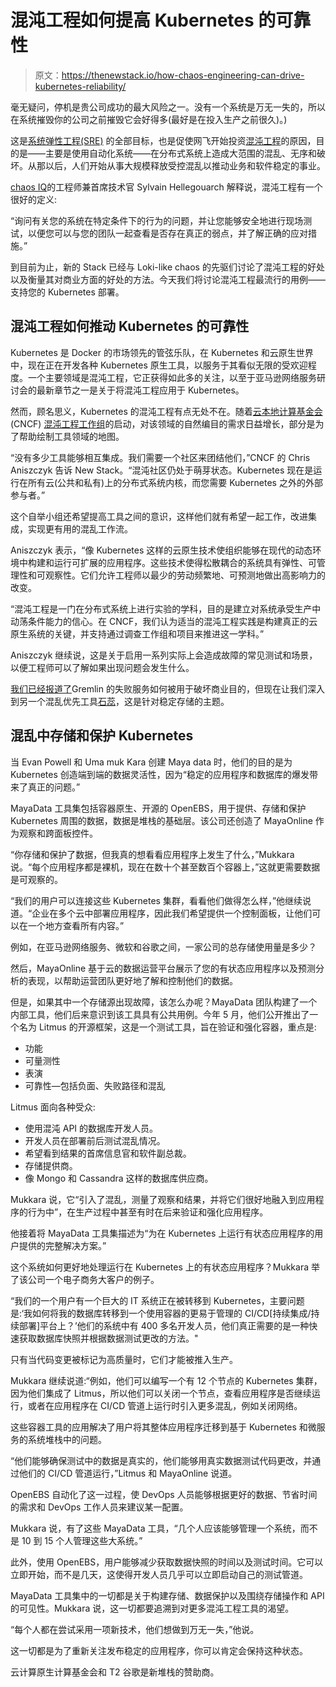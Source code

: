 # 混沌工程如何提高 Kubernetes 的可靠性

> 原文：<https://thenewstack.io/how-chaos-engineering-can-drive-kubernetes-reliability/>

毫无疑问，停机是贵公司成功的最大风险之一。没有一个系统是万无一失的，所以在系统摧毁你的公司之前摧毁它会好得多(最好是在投入生产之前很久)。)

这是[系统弹性工程(SRE)](https://thenewstack.io/site-reliability-engineering-cloud-native-operations/) 的全部目标，也是促使网飞开始投资[混沌工程](http://principlesofchaos.org/)的原因，目的是——主要是使用自动化系统——在分布式系统上造成大范围的混乱、无序和破坏。从那以后，人们开始从事大规模释放受控混乱以推动业务和软件稳定的事业。

[chaos IQ](https://medium.com/chaosiq/improve-your-cloud-native-devops-flow-with-chaos-engineering-dc32836c2d9a)的工程师兼首席技术官 Sylvain Hellegouarch 解释说，混沌工程有一个很好的定义:

“询问有关您的系统在特定条件下的行为的问题，并让您能够安全地进行现场测试，以便您可以与您的团队一起查看是否存在真正的弱点，并了解正确的应对措施。”

到目前为止，新的 Stack 已经与 Loki-like chaos 的先驱们讨论了混沌工程的好处以及衡量其对商业方面的好处的方法。今天我们将讨论混沌工程最流行的用例——支持您的 Kubernetes 部署。

## 混沌工程如何推动 Kubernetes 的可靠性

Kubernetes 是 Docker 的市场领先的管弦乐队，在 Kubernetes 和云原生世界中，现在正在开发各种 Kubernetes 原生工具，以服务于其看似无限的受欢迎程度。一个主要领域是混沌工程，它正获得如此多的关注，以至于亚马逊网络服务研讨会的最新章节之一是关于将混沌工程应用于 Kubernetes。

然而，顾名思义，Kubernetes 的混沌工程有点无处不在。随着[云本地计算基金会](https://www.cncf.io/) (CNCF) [混沌工程工作组](https://github.com/chaoseng/wg-chaoseng)的启动，对该领域的自然编目的需求日益增长，部分是为了帮助绘制工具领域的地图。

“没有多少工具能够相互集成。我们需要一个社区来团结他们，”CNCF 的 Chris Aniszczyk 告诉 New Stack。“混沌社区仍处于萌芽状态。Kubernetes 现在是运行在所有云(公共和私有)上的分布式系统内核，而您需要 Kubernetes 之外的外部参与者。”

这个自举小组还希望提高工具之间的意识，这样他们就有希望一起工作，改进集成，实现更有用的混乱工作流。

Aniszczyk 表示，“像 Kubernetes 这样的云原生技术使组织能够在现代的动态环境中构建和运行可扩展的应用程序。这些技术使得松散耦合的系统具有弹性、可管理性和可观察性。它们允许工程师以最少的劳动频繁地、可预测地做出高影响力的改变。

“混沌工程是一门在分布式系统上进行实验的学科，目的是建立对系统承受生产中动荡条件能力的信心。在 CNCF，我们认为适当的混沌工程实践是构建真正的云原生系统的关键，并支持通过调查工作组和项目来推进这一学科。”

Aniszczyk 继续说，这是关于启用一系列实际上会造成故障的常见测试和场景，以便工程师可以了解如果出现问题会发生什么。

[我们已经报道了](https://thenewstack.io/gremlins-tammy-butow-on-the-business-side-of-chaos-engineering/)Gremlin 的失败服务如何被用于破坏商业目的，但现在让我们深入到另一个混乱优先工具[石蕊](https://openebs.io/litmus)，这是针对稳定存储的主题。

## 混乱中存储和保护 Kubernetes

当 Evan Powell 和 Uma muk Kara 创建 Maya data 时，他们的目的是为 Kubernetes 创造端到端的数据灵活性，因为“稳定的应用程序和数据库的爆发带来了真正的问题。”

MayaData 工具集包括容器原生、开源的 OpenEBS，用于提供、存储和保护 Kubernetes 周围的数据，数据是堆栈的基础层。该公司还创造了 MayaOnline 作为观察和跨面板控件。

“你存储和保护了数据，但我真的想看看应用程序上发生了什么，”Mukkara 说。“每个应用程序都是裸机，现在在数十个甚至数百个容器上，”这就更需要数据是可观察的。

“我们的用户可以连接这些 Kubernetes 集群，看看他们做得怎么样，”他继续说道。“企业在多个云中部署应用程序，因此我们希望提供一个控制面板，让他们可以在一个地方查看所有内容。”

例如，在亚马逊网络服务、微软和谷歌之间，一家公司的总存储使用量是多少？

然后，MayaOnline 基于云的数据运营平台展示了您的有状态应用程序以及预测分析的表现，以帮助运营团队更好地了解和控制他们的数据。

但是，如果其中一个存储源出现故障，该怎么办呢？MayaData 团队构建了一个内部工具，他们后来意识到该工具具有公共用例。今年 5 月，他们公开推出了一个名为 Litmus 的开源框架，这是一个测试工具，旨在验证和强化容器，重点是:

*   功能
*   可量测性
*   表演
*   可靠性—包括负面、失败路径和混乱

Litmus 面向各种受众:

*   使用混沌 API 的数据库开发人员。
*   开发人员在部署前后测试混乱情况。
*   希望看到结果的首席信息官和软件副总裁。
*   存储提供商。
*   像 Mongo 和 Cassandra 这样的数据库供应商。

Mukkara 说，它“引入了混乱，测量了观察和结果，并将它们很好地融入到应用程序的行为中”，在生产过程中甚至有时在后来验证和强化应用程序。

他接着将 MayaData 工具集描述为“为在 Kubernetes 上运行有状态应用程序的用户提供的完整解决方案。”

这个系统如何更好地处理运行在 Kubernetes 上的有状态应用程序？Mukkara 举了该公司一个电子商务大客户的例子。

“我们的一个用户有一个巨大的 IT 系统正在被转移到 Kubernetes，主要问题是:‘我如何将我的数据库转移到一个使用容器的更易于管理的 CI/CD[持续集成/持续部署]平台上？’他们的系统中有 400 多名开发人员，他们真正需要的是一种快速获取数据库快照并根据数据测试更改的方法。"

只有当代码变更被标记为高质量时，它们才能被推入生产。

Mukkara 继续说道:“例如，他们可以编写一个有 12 个节点的 Kubernetes 集群，因为他们集成了 Litmus，所以他们可以关闭一个节点，查看应用程序是否继续运行，或者在应用程序在 CI/CD 管道上运行时引入更多混乱，例如关闭网络。

这些容器工具的应用解决了用户将其整体应用程序迁移到基于 Kubernetes 和微服务的系统堆栈中的问题。

“他们能够确保测试中的数据是真实的，他们能够用真实数据测试代码更改，并通过他们的 CI/CD 管道运行，”Litmus 和 MayaOnline 说道。

OpenEBS 自动化了这一过程，使 DevOps 人员能够根据更好的数据、节省时间的需求和 DevOps 工作人员来建议某一配置。

Mukkara 说，有了这些 MayaData 工具，“几个人应该能够管理一个系统，而不是 10 到 15 个人管理这些大系统。”

此外，使用 OpenEBS，用户能够减少获取数据快照的时间以及测试时间。它可以立即开始，而不是几天，这使得开发人员几乎可以立即启动自己的测试管道。

MayaData 工具集中的一切都是关于构建存储、数据保护以及围绕存储操作和 API 的可见性。Mukkara 说，这一切都要追溯到对更多混沌工程工具的渴望。

“每个人都在尝试采用一项新技术，他们想做到万无一失，”他说。

这一切都是为了重新关注发布稳定的应用程序，你可以肯定会保持这种状态。

云计算原生计算基金会和 T2 谷歌是新堆栈的赞助商。

<svg xmlns:xlink="http://www.w3.org/1999/xlink" viewBox="0 0 68 31" version="1.1"><title>Group</title> <desc>Created with Sketch.</desc></svg>